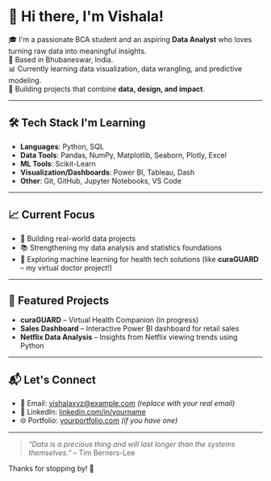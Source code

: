 # 👋 Hi there, I'm Vishala!

🎓 I'm a passionate BCA student and an aspiring **Data Analyst** who loves turning raw data into meaningful insights.  
📍 Based in Bhubaneswar, India.  
📊 Currently learning data visualization, data wrangling, and predictive modeling.  
🚀 Building projects that combine **data, design, and impact**.

---

## 🛠️ Tech Stack I'm Learning

- **Languages**: Python, SQL
- **Data Tools**: Pandas, NumPy, Matplotlib, Seaborn, Plotly, Excel
- **ML Tools**: Scikit-Learn
- **Visualization/Dashboards**: Power BI, Tableau, Dash
- **Other**: Git, GitHub, Jupyter Notebooks, VS Code

---

## 📈 Current Focus

- 🎯 Building real-world data projects
- 📚 Strengthening my data analysis and statistics foundations
- 🧠 Exploring machine learning for health tech solutions (like **curaGUARD** – my virtual doctor project!)

---

## 📂 Featured Projects

- **curaGUARD** – Virtual Health Companion (in progress)  
- **Sales Dashboard** – Interactive Power BI dashboard for retail sales  
- **Netflix Data Analysis** – Insights from Netflix viewing trends using Python

---

## 📬 Let's Connect

- 📧 Email: vishalaxyz@example.com *(replace with your real email)*  
- 💼 LinkedIn: [linkedin.com/in/yourname](https://linkedin.com/in/yourname)  
- 🌐 Portfolio: [yourportfolio.com](https://yourportfolio.com) *(if you have one)*  

---

> *“Data is a precious thing and will last longer than the systems themselves.”* – Tim Berners-Lee

Thanks for stopping by! 🌟  

